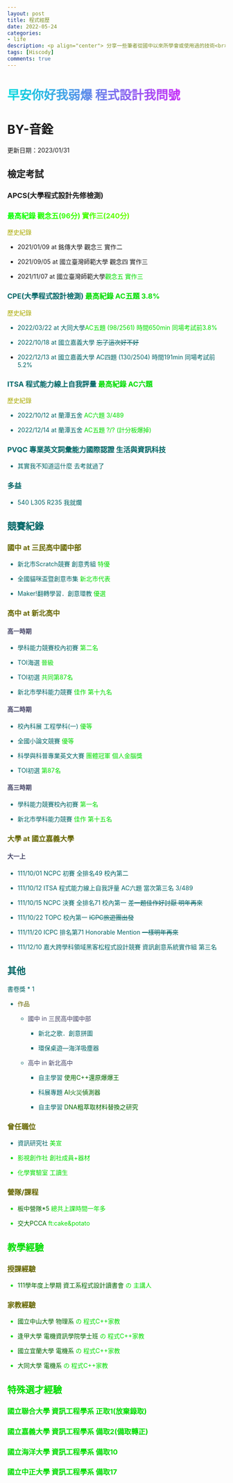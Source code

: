 ```yaml
---
layout: post
title: 程式經歷
date: 2022-05-24
categories:
- life
description: <p align="center"> 分享一些筆者從國中以來所學會或使用過的技術<br> 又或者檢定或其他的經驗 </p>
tags: [Hiscody]
comments: true
---
```


<style>
    #A
    {
        background-image: linear-gradient(to right, #00dbde 0% ,#fc00ff 100%);
        background-clip: text;
        -webkit-background-clip: text;
        color: transparent;
    }
    .LG
    {
        background-image: linear-gradient(to right, #00ff00 0% ,#bbff00 100%);
        background-clip: text;
        -webkit-background-clip: text;
         color: transparent;
    }
    .DG
    {
        background-image: linear-gradient(to right, #227700 0% ,#008844 100%);
        background-clip: text;
        -webkit-background-clip: text;
         color: transparent;
    }
</style>

<h1 id="A">早安你好我弱爆 程式設計我問號</h1><h1>BY-音銓</h1>

更新日期：2023/01/31

##  檢定考試

<h3 calss="DG"> APCS(大學程式設計先修檢測) </h3><h3 class="LG"> 最高紀錄 觀念五(96分) 實作三(240分) </h3>

<font color="#AA0">歷史紀錄 </font>

- 2021/01/09 at 銘傳大學
觀念三 實作二 

- 2021/09/05 at 國立臺灣師範大學
觀念四 實作三

- 2021/11/07 at 國立臺灣師範大學<font color="#0d0">觀念五 實作三</font>

### <font color="#066">CPE(大學程式設計檢測) <font color="#0d0">最高紀錄 AC五題 3.8%</font>

<font color="#AA0">歷史紀錄</font>

- 2022/03/22 at 大同大學<font color="#0d0">AC五題 (98/2561) 時間650min 同場考試前3.8%</font>

- 2022/10/18 at 國立嘉義大學 ~~忘了這次好不好~~

- 2022/12/13 at 國立嘉義大學 AC四題 (130/2504) 時間191min 同場考試前5.2%</font>

### <font color="#066">ITSA 程式能力線上自我評量 <font color="#0d0">最高紀錄 AC六題 </font>

<font color="#AA0">歷史紀錄</font>

- 2022/10/12 at 蘭潭五舍 <font color="#0d0">AC六題 3/489</font>

- 2022/12/14 at 蘭潭五舍 <font color="#0d0">AC五題 ?/? (計分板爆掉)</font>

### <font color="#066">PVQC 專業英文詞彙能力國際認證 生活與資訊科技</font>

- 其實我不知道這什麼 去考就過了

### 多益

- 540 L305 R235 我就爛

## 競賽紀錄

### <font color="#660">國中 at 三民高中國中部</font> 
    
- 新北市Scratch競賽 創意秀組 <font color="#0d0">特優</font>
    
- 全國貓咪盃暨創意市集 <font color="#0d0">新北市代表</font>
    
- Maker!翻轉學習．創意環教 <font color="#0d0">優選</font>

### <font color="#660">高中 at 新北高中</font> 

#### <font color="#446">高一時期</font> 

- 學科能力競賽校內初賽 <font color="#0d0">第二名</font>

- TOI海選 <font color="#0d0">晉級</font>

- TOI初選 <font color="#0d0">共同第87名</font>
    
- 新北市學科能力競賽 <font color="#0d0">佳作 第十九名</font>

#### <font color="#446">高二時期</font> 

- 校內科展 工程學科(一) <font color="#0d0">優等</font>
    
- 全國小論文競賽 <font color="#0d0">優等</font>

- 科學與科普專業英文大賽 <font color="#0d0">團體冠軍 個人金腦獎</font>
    
- TOI初選 <font color="#0d0">第87名</font>

#### <font color="#446">高三時期</font> 

- 學科能力競賽校內初賽 <font color="#0d0">第一名</font>

- 新北市學科能力競賽 <font color="#0d0">佳作 第十五名</font>

### <font color="#660">大學 at 國立嘉義大學</font>

#### <font color="#446">大一上</font> 

- 111/10/01 NCPC 初賽 全排名49 校內第二

- 111/10/12 ITSA 程式能力線上自我評量 AC六題 當次第三名 3/489

- 111/10/15 NCPC 決賽 全排名71 校內第一 ~~差一題佳作好討厭 明年再來~~

- 111/10/22 TOPC 校內第一 ~~ICPC旅遊團出發~~

- 111/11/20 ICPC 排名第71 Honorable Mention ~~一樣明年再來~~

- 111/12/10 嘉大跨學科領域黑客松程式設計競賽 資訊創意系統實作組 第三名 

## 其他

書卷獎 * 1

- <font color="#660">作品</font>
    
    - <font color="#446">國中 in 三民高中國中部</font> 
    
        - 新北之歌．創意拼圖 
    
        - 環保桌遊—海洋吸塵器  
    
    - <font color="#446">高中 in 新北高中</font> 
    
        - 自主學習 <font color="#060">使用C++還原爆爆王</font>
    
        - 科展專題 <font color="#060">AI火災偵測器</font>
    
        - 自主學習 <font color="#060">DNA粗萃取材料替換之研究</font>

### <font color="#660">曾任職位</font>
    
- 資訊研究社 <font color="#0d0">美宣
    
- 影視創作社 <font color="#0d0">創社成員+器材

- 化學實驗室 <font color="#0d0">工讀生

### <font color="#660">營隊/課程</font>

- <font color="#060">板中營隊*5</font> 總共上課時間一年多
    
- <font color="#060">交大PCCA</font> ft:cake&potato

## 教學經驗

### <font color="#660">授課經驗</font>

- <font color="#060">111學年度上學期 資工系程式設計讀書會 </font> の 主講人

### <font color="#660">家教經驗</font>
    
- <font color="#060">國立中山大學 物理系 </font>の 程式C++家教

- <font color="#060">逢甲大學 電機資訊學院學士班 </font>の 程式C++家教

- <font color="#060">國立宜蘭大學 電機系 </font>の 程式C++家教

- <font color="#060">大同大學 電機系 </font>の 程式C++家教
        
## 特殊選才經驗

### 國立聯合大學 資訊工程學系 正取1(放棄錄取)
### <font color="#0d0">國立嘉義大學 資訊工程學系 備取2(備取轉正)</font>
### 國立海洋大學 資訊工程學系 備取10
### 國立中正大學 資訊工程學系 備取17
